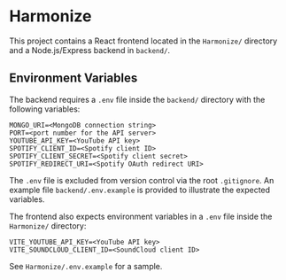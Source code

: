 # Harmonize

This project contains a React frontend located in the `Harmonize/` directory and a Node.js/Express backend in `backend/`.

## Environment Variables

The backend requires a `.env` file inside the `backend/` directory with the following variables:

```
MONGO_URI=<MongoDB connection string>
PORT=<port number for the API server>
YOUTUBE_API_KEY=<YouTube API key>
SPOTIFY_CLIENT_ID=<Spotify client ID>
SPOTIFY_CLIENT_SECRET=<Spotify client secret>
SPOTIFY_REDIRECT_URI=<Spotify OAuth redirect URI>
```

The `.env` file is excluded from version control via the root `.gitignore`.
An example file `backend/.env.example` is provided to illustrate the expected
variables.

The frontend also expects environment variables in a `.env` file inside the
`Harmonize/` directory:

```
VITE_YOUTUBE_API_KEY=<YouTube API key>
VITE_SOUNDCLOUD_CLIENT_ID=<SoundCloud client ID>
```

See `Harmonize/.env.example` for a sample.
